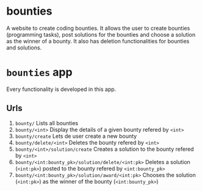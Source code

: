 # bounties
A website to create coding bounties.
It allows the user to create bounties (programming tasks), post solutions for the bounties and choose a solution as the winner of a bounty.
It also has deletion functionalities for bounties and solutions.
# `bounties` app
Every functionality is developed in this app.
## Urls
1. `bounty/` Lists all bounties
2. `bounty/<int>` Display the details of a given bounty refered by `<int>`
3. `bounty/create` Lets de user create a new bounty
4. `bounty/delete/<int>` Deletes the bounty refered by `<int>`
5. `bounty/<int>/solution/create` Creates a solution to the bounty refered by `<int>`
6. `bounty/<int:bounty_pk>/solution/delete/<int:pk>` Deletes a solution (`<int:pk>`) posted to the bounty refered by `<int:bounty_pk>`
7. `bounty/<int:bounty_pk>/solution/award/<int:pk>` Chooses the solution (`<int:pk>`) as the winner of the bounty (`<int:bounty_pk>`)